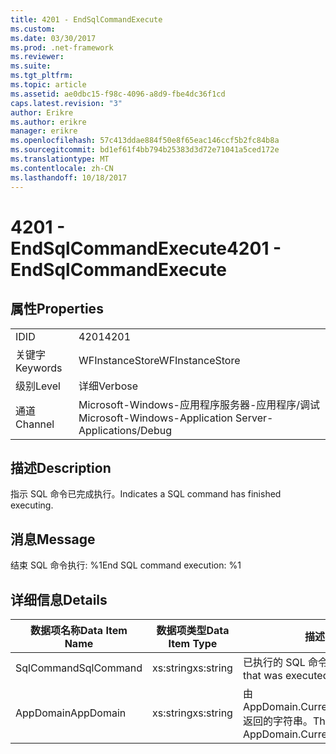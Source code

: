 ```yaml
---
title: 4201 - EndSqlCommandExecute
ms.custom: 
ms.date: 03/30/2017
ms.prod: .net-framework
ms.reviewer: 
ms.suite: 
ms.tgt_pltfrm: 
ms.topic: article
ms.assetid: ae0dbc15-f98c-4096-a8d9-fbe4dc36f1cd
caps.latest.revision: "3"
author: Erikre
ms.author: erikre
manager: erikre
ms.openlocfilehash: 57c413ddae884f50e8f65eac146ccf5b2fc84b8a
ms.sourcegitcommit: bd1ef61f4bb794b25383d3d72e71041a5ced172e
ms.translationtype: MT
ms.contentlocale: zh-CN
ms.lasthandoff: 10/18/2017
---
```

# <a name="4201---endsqlcommandexecute"></a><span data-ttu-id="a592e-102">4201 - EndSqlCommandExecute</span><span class="sxs-lookup"><span data-stu-id="a592e-102">4201 - EndSqlCommandExecute</span></span>
## <a name="properties"></a><span data-ttu-id="a592e-103">属性</span><span class="sxs-lookup"><span data-stu-id="a592e-103">Properties</span></span>  
  
|||  
|-|-|  
|<span data-ttu-id="a592e-104">ID</span><span class="sxs-lookup"><span data-stu-id="a592e-104">ID</span></span>|<span data-ttu-id="a592e-105">4201</span><span class="sxs-lookup"><span data-stu-id="a592e-105">4201</span></span>|  
|<span data-ttu-id="a592e-106">关键字</span><span class="sxs-lookup"><span data-stu-id="a592e-106">Keywords</span></span>|<span data-ttu-id="a592e-107">WFInstanceStore</span><span class="sxs-lookup"><span data-stu-id="a592e-107">WFInstanceStore</span></span>|  
|<span data-ttu-id="a592e-108">级别</span><span class="sxs-lookup"><span data-stu-id="a592e-108">Level</span></span>|<span data-ttu-id="a592e-109">详细</span><span class="sxs-lookup"><span data-stu-id="a592e-109">Verbose</span></span>|  
|<span data-ttu-id="a592e-110">通道</span><span class="sxs-lookup"><span data-stu-id="a592e-110">Channel</span></span>|<span data-ttu-id="a592e-111">Microsoft-Windows-应用程序服务器-应用程序/调试</span><span class="sxs-lookup"><span data-stu-id="a592e-111">Microsoft-Windows-Application Server-Applications/Debug</span></span>|  
  
## <a name="description"></a><span data-ttu-id="a592e-112">描述</span><span class="sxs-lookup"><span data-stu-id="a592e-112">Description</span></span>  
 <span data-ttu-id="a592e-113">指示 SQL 命令已完成执行。</span><span class="sxs-lookup"><span data-stu-id="a592e-113">Indicates a SQL command has finished executing.</span></span>  
  
## <a name="message"></a><span data-ttu-id="a592e-114">消息</span><span class="sxs-lookup"><span data-stu-id="a592e-114">Message</span></span>  
 <span data-ttu-id="a592e-115">结束 SQL 命令执行: %1</span><span class="sxs-lookup"><span data-stu-id="a592e-115">End SQL command execution: %1</span></span>  
  
## <a name="details"></a><span data-ttu-id="a592e-116">详细信息</span><span class="sxs-lookup"><span data-stu-id="a592e-116">Details</span></span>  
  
|<span data-ttu-id="a592e-117">数据项名称</span><span class="sxs-lookup"><span data-stu-id="a592e-117">Data Item Name</span></span>|<span data-ttu-id="a592e-118">数据项类型</span><span class="sxs-lookup"><span data-stu-id="a592e-118">Data Item Type</span></span>|<span data-ttu-id="a592e-119">描述</span><span class="sxs-lookup"><span data-stu-id="a592e-119">Description</span></span>|  
|--------------------|--------------------|-----------------|  
|<span data-ttu-id="a592e-120">SqlCommand</span><span class="sxs-lookup"><span data-stu-id="a592e-120">SqlCommand</span></span>|<span data-ttu-id="a592e-121">xs:string</span><span class="sxs-lookup"><span data-stu-id="a592e-121">xs:string</span></span>|<span data-ttu-id="a592e-122">已执行的 SQL 命令。</span><span class="sxs-lookup"><span data-stu-id="a592e-122">The SQL command that was executed.</span></span>|  
|<span data-ttu-id="a592e-123">AppDomain</span><span class="sxs-lookup"><span data-stu-id="a592e-123">AppDomain</span></span>|<span data-ttu-id="a592e-124">xs:string</span><span class="sxs-lookup"><span data-stu-id="a592e-124">xs:string</span></span>|<span data-ttu-id="a592e-125">由 AppDomain.CurrentDomain.FriendlyName 返回的字符串。</span><span class="sxs-lookup"><span data-stu-id="a592e-125">The string returned by AppDomain.CurrentDomain.FriendlyName.</span></span>|
